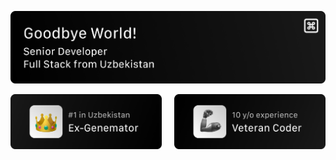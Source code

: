 <p align="center">
    <a href="https://uwussi.moe"><img src="./assets/Welcome.png" alt="Welcome Immage"></a>
</p>

<p align="center">
  <a href="https://commits.top/uzbekistan.html"><img src="./assets/Trophy 1.png" width=48% alt="Ex Genemator who was #1 in Uzbekistan"></a>
  &nbsp;&nbsp;&nbsp;
  <a href="https://github.com/genemators?tab=repositories&type=source"><img src="./assets/Trophy 2.png" width=48% alt="10 years of experience"></a>
</p>